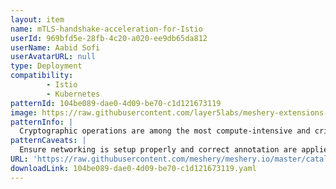 ```yaml
---
layout: item
name: mTLS-handshake-acceleration-for-Istio
userId: 969bfd5e-28fb-4c20-a020-ee9db65da812
userName: Aabid Sofi
userAvatarURL: null
type: Deployment
compatibility: 
        - Istio
        - Kubernetes
patternId: 104be089-dae0-4d09-be70-c1d121673119
image: https://raw.githubusercontent.com/layer5labs/meshery-extensions-packages/master/action-assets/design-assets/104be089-dae0-4d09-be70-c1d121673119.png
patternInfo: |
  Cryptographic operations are among the most compute-intensive and critical operations when it comes to secured connections. Istio uses Envoy as the “gateways/sidecar” to handle secure connections and intercept the traffic. Depending upon use cases, when an ingress gateway must handle a large number of incoming TLS and secured service-to-service connections through sidecar proxies, the load on Envoy increases. The potential performance depends on many factors, such as size of the cpuset on which Envoy is running, incoming traffic patterns, and key size. These factors can impact Envoy serving many new incoming TLS requests. To achieve performance improvements and accelerated handshakes, a new feature was introduced in Envoy 1.20 and Istio 1.14. It can be achieved with 3rd Gen Intel® Xeon® Scalable processors, the Intel® Integrated Performance Primitives (Intel® IPP) crypto library, CryptoMB Private Key Provider Method support in Envoy, and Private Key Provider configuration in Istio using ProxyConfig.
patternCaveats: |
  Ensure networking is setup properly and correct annotation are applied to each resource for custom Intel configuration
URL: 'https://raw.githubusercontent.com/meshery/meshery.io/master/catalog/104be089-dae0-4d09-be70-c1d121673119.yaml'
downloadLink: 104be089-dae0-4d09-be70-c1d121673119.yaml
---
```

